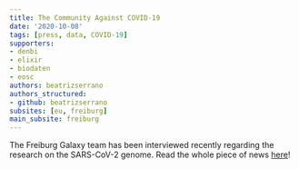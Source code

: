```yaml
---
title: The Community Against COVID-19
date: '2020-10-08'
tags: [press, data, COVID-19]
supporters:
- denbi
- elixir
- biodaten
- eosc
authors: beatrizserrano
authors_structured:
- github: beatrizserrano
subsites: [eu, freiburg]
main_subsite: freiburg
---
```


The Freiburg Galaxy team has been interviewed recently regarding the research on the SARS-CoV-2 genome. Read the whole piece of news [here](https://www.pr.uni-freiburg.de/pm-en/online-magazine/research-and-discover/the-community-against-covid-19)!


